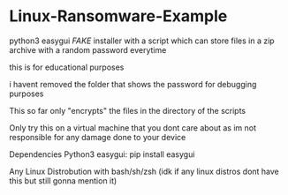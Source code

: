 # Linux-Ransomware-Example
python3 easygui *FAKE* installer with a script which can store files in a zip archive with a random password everytime

this is for educational purposes

i havent removed the folder that shows the password for debugging purposes


This so far only "encrypts" the files in the directory of the scripts

Only try this on a virtual machine that you dont care about as im not responsible for any damage done to your device


Dependencies 
Python3
easygui: pip install easygui

Any Linux Distrobution with bash/sh/zsh (idk if any linux distros dont have this but still gonna mention it)
